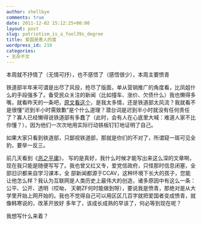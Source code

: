 ```yaml
---
author: shellbye
comments: true
date: 2011-12-02 15:12:25+00:00
layout: post
slug: patriotism_is_a_fool39s_degree
title: 爱国是愚人的度
wordpress_id: 219
categories:
- 无杂不文
---
```


本周就不抒情了（无情可抒），也不感悟了（感悟很少），本周主要愤青  
  
铁道部半年来可谓是出尽了风投，抢尽了版面，单从营销推广的角度看，比凤姐什么的手段强多了。备受民众关注的新闻（比如撞车、涨价、欠债什么）我也懒得多嘴，就看昨天的一条吧，[原文看这个](http://http//news.163.com/11/1201/08/7K63O6ON0001124J.html)，是我太多情，还是铁道部太风流？我就看不是很懂“迟到半小时需致歉”是个什么道理？潜台词是迟到半小时就没有任何责任了？寡人已经懒得说铁道部有多蠢了（此时，会有人在心底里大喊：难道人家不比你懂？），因为他们一次次地用实际行动铁板钉钉地证明了自己。  
  
如果大家只看到铁道部，只鄙视铁道部，那就是你们的不对了，所谓窥一斑可见全豹，要举一反三。  
  
前几天看到《[恶之平庸](http://http//news.ifeng.com/opinion/sixiangpinglun/detail_2011_11/21/10803465_0.shtml)》， 写的是真好，我什么时候才能写出来这么深的文章啊，现在我只能是随便写写了。我也曾又红又专，爱党信政府，只怪那时信息闭塞，全部旧识都来自学习课本，全 部新闻都源于CCAV，这种环境下长大的孩子，您能让他怎么样？我认为互联网是人类历史上最伟大的创造，诸多原因中有这么一条：公平、公开、透明（哎呦， 天朝ZF何时能做到呀），要说我是愤青，那绝对是从大学里开始上网开始的。我也不觉得自己可以用区区几百字就把爱国者变成愤青，就像韩寒说的，改革开放好 多年了，该成长成熟的早该了，何必等到现在呢？  
  
我想写什么来着？
